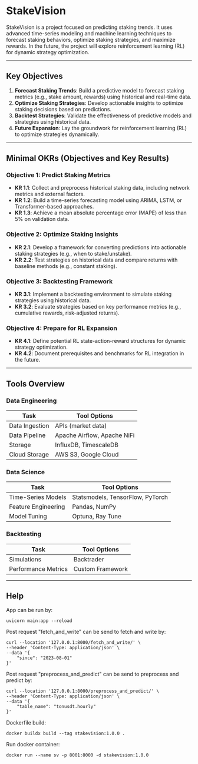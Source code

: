 # StakeVision

StakeVision is a project focused on predicting staking trends. It uses advanced time-series modeling and machine learning techniques to forecast staking behaviors, optimize staking strategies, and maximize rewards. In the future, the project will explore reinforcement learning (RL) for dynamic strategy optimization.

---

## **Key Objectives**
1. **Forecast Staking Trends**: Build a predictive model to forecast staking metrics (e.g., stake amount, rewards) using historical and real-time data.
2. **Optimize Staking Strategies**: Develop actionable insights to optimize staking decisions based on predictions.
3. **Backtest Strategies**: Validate the effectiveness of predictive models and strategies using historical data.
4. **Future Expansion**: Lay the groundwork for reinforcement learning (RL) to optimize strategies dynamically.

---

## **Minimal OKRs (Objectives and Key Results)**

### **Objective 1: Predict Staking Metrics**
- **KR 1.1**: Collect and preprocess historical staking data, including network metrics and external factors.
- **KR 1.2**: Build a time-series forecasting model using ARIMA, LSTM, or Transformer-based approaches.
- **KR 1.3**: Achieve a mean absolute percentage error (MAPE) of less than 5% on validation data.

### **Objective 2: Optimize Staking Insights**
- **KR 2.1**: Develop a framework for converting predictions into actionable staking strategies (e.g., when to stake/unstake).
- **KR 2.2**: Test strategies on historical data and compare returns with baseline methods (e.g., constant staking).

### **Objective 3: Backtesting Framework**
- **KR 3.1**: Implement a backtesting environment to simulate staking strategies using historical data.
- **KR 3.2**: Evaluate strategies based on key performance metrics (e.g., cumulative rewards, risk-adjusted returns).

### **Objective 4: Prepare for RL Expansion**
- **KR 4.1**: Define potential RL state-action-reward structures for dynamic strategy optimization.
- **KR 4.2**: Document prerequisites and benchmarks for RL integration in the future.

---

## **Tools Overview**

### **Data Engineering**
| Task                  | Tool Options              |
|-----------------------|---------------------------|
| Data Ingestion        | APIs (market data)   |
| Data Pipeline         | Apache Airflow, Apache NiFi   |
| Storage               | InfluxDB, TimescaleDB     |
| Cloud Storage         | AWS S3, Google Cloud      |

### **Data Science**
| Task                  | Tool Options                  |
|-----------------------|-------------------------------|
| Time-Series Models    | Statsmodels, TensorFlow, PyTorch |
| Feature Engineering   | Pandas, NumPy                |
| Model Tuning          | Optuna, Ray Tune             |

### **Backtesting**
| Task                  | Tool Options       |
|-----------------------|--------------------|
| Simulations           | Backtrader         |
| Performance Metrics   | Custom Framework   |

---

## **Help**

App can be run by:
```
uvicorn main:app --reload
```

Post request  "fetch_and_write" can be send to fetch and write by:
```
curl --location '127.0.0.1:8000/fetch_and_write/' \
--header 'Content-Type: application/json' \
--data '{
    "since": "2023-08-01"
}'
```


Post request  "preprocess_and_predict" can be send to preprocess and predict by:
```
curl --location '127.0.0.1:8000/preprocess_and_predict/' \
--header 'Content-Type: application/json' \
--data '{
    "table_name": "tonusdt.hourly"
}'
```



Dockerfile build:
```
docker buildx build --tag stakevision:1.0.0 .
```

Run docker container:
```
docker run --name sv -p 8001:8000 -d stakevision:1.0.0
```